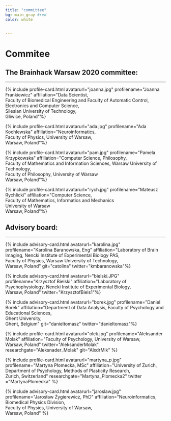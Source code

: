 ```yaml
---
title: "committee"
bg: main_gray #red
color: white


---
```


# Commitee

## The Brainhack Warsaw 2020 committee:
---

<div id="profile-container">

{% include profile-card.html avatarurl="joanna.jpg" profilename="Joanna Frankiewicz" affiliation="Data Scientist, <br>
Faculty of Biomedical Engineering and Faculty of Automatic Control, Electronics and Computer Science, <br>Silesian University of Technology, <br>Gliwice, Poland"%}

{% include profile-card.html avatarurl="ada.jpg" profilename="Ada Kochlewska" affiliation="Neuroinformatics, <br>Faculty of Physics, University of Warsaw, <br>Warsaw, Poland"%}

{% include profile-card.html avatarurl="pam.jpg" profilename="Pamela Krzypkowska" affiliation="Computer Science, Philosophy, <br>
Faculty of Mathematics and Information Sciences, Warsaw University of Technology, <br> Faculty of Philosophy, University of Warsaw <br>Warsaw, Poland"%}

{% include profile-card.html avatarurl="rych.jpg" profilename="Mateusz Rychlicki" affiliation="Computer Science, <br>
Faculty of Mathematics, Informatics and Mechanics <br> University of Warsaw <br> Warsaw, Poland"%}

</div>


## Advisory board:
---

<div id="profile-container">

{% include advisory-card.html avatarurl="karolina.jpg" profilename="Karolina Baranowska, Eng" affiliation="Laboratory of Brain Imaging, Nencki Institute of Experimental Biology PAS, <br> Faculty of Physics, Warsaw University of Technology, <br>Warsaw, Poland" git="catolina" twitter="kmbaranowska"%}

{% include advisory-card.html avatarurl="bielski.JPG" profilename="Krzysztof Bielski" affiliation="Laboratory of Psychophysiology, Nencki Institute of Experimental Biology,<br> Warsaw, Poland"  twitter="KrzysztofBiels1"%}

{% include advisory-card.html avatarurl="borek.jpg" profilename="Daniel Borek" affiliation="Department of Data Analysis, Faculty of Psychology and Educational Sciences,<br> Ghent University, <br>Ghent, Belgium" git="danieltomasz" twitter="danieltomasz"%}

{% include profile-card.html avatarurl="olek.jpg" profilename="Aleksander Molak" affiliation="Faculty of Psychology, University of Warsaw,<br> Warsaw, Poland" twitter="AleksanderMolak" researchgate="Aleksnader_Molak" git="AlxdrMlk" %}

{% include profile-card.html avatarurl="martyna_p.jpg" profilename="Martyna Płomecka, MSc" affiliation="University of Zurich, Department of Psychology, Methods of Plasticity Research, <br>Zurich, Switzerland" researchgate="Martyna_Plomecka2" twitter ="MartynaPlomecka" %}

{% include advisory-card.html avatarurl="jaroslaw.jpg" profilename="Jarosław Żygierewicz, PhD" affiliation="Neuroinformatics, <br> Biomedical Physics Division,<br> Faculty of Physics, University of Warsaw,<br> Warsaw, Poland" %}
</div>

